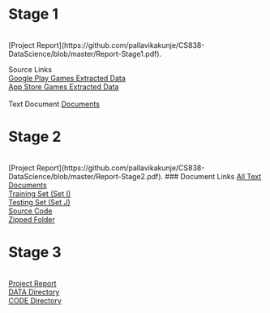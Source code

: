 
<h1>Stage 1</h1>
<br>
[Project Report](https://github.com/pallavikakunje/CS838-DataScience/blob/master/Report-Stage1.pdf).

Source Links<br>
<a href = "https://github.com/pallavikakunje/CS838-DataScience/blob/master/Playstore_source.json">Google Play Games Extracted Data</a> <br>
<a href = "https://github.com/pallavikakunje/CS838-DataScience/blob/master/game_final_backup.json">App Store Games Extracted Data</a>
<br><br>
Text Document 
<a href = "https://github.com/pallavikakunje/CS838-DataScience/tree/master/documents">Documents</a>



<h1>Stage 2</h1>
<br>
[Project Report](https://github.com/pallavikakunje/CS838-DataScience/blob/master/Report-Stage2.pdf).
### Document Links 
<a href = "https://github.com/pallavikakunje/CS838-DataScience/tree/master/Stage2/all_text_documents">All Text Documents</a><br>
<a href = "https://github.com/pallavikakunje/CS838-DataScience/tree/master/Stage2/set_I_text_documents">Training Set (Set I)</a><br>
<a href = "https://github.com/pallavikakunje/CS838-DataScience/tree/master/Stage2/set_J_documents">Testing Set (Set J)</a><br>
<a href = "https://github.com/pallavikakunje/CS838-DataScience/tree/master/Stage2/code">Source Code</a><br>
<a href = "https://github.com/pallavikakunje/CS838-DataScience/blob/master/Stage2/Stage2.zip">Zipped Folder</a><br>

<h1>Stage 3</h1>
<br>
<a href="https://github.com/pallavikakunje/CS838-DataScience/blob/master/Report-Stage3.pdf" download>Project Report</a>
<br> 
<a href = "https://github.com/pallavikakunje/CS838-DataScience/tree/master/stage3/DATA">DATA Directory</a><br>
<a href = "https://github.com/pallavikakunje/CS838-DataScience/tree/master/stage3/CODE">CODE Directory</a><br>


